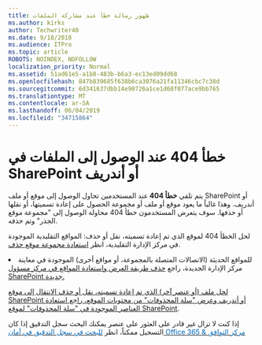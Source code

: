 ```yaml
---
title: ظهور رسالة خطأ عند مشاركة الملفات
ms.author: kirks
author: Techwriter40
ms.date: 9/18/2018
ms.audience: ITPro
ms.topic: article
ROBOTS: NOINDEX, NOFOLLOW
localization_priority: Normal
ms.assetid: 51ad61e5-a1b8-483b-b6a3-ec13ed09dd68
ms.openlocfilehash: 847b839685f638b6ca3076a21fa11346cbc7c38d
ms.sourcegitcommit: 6d341637dbb14e90726a1ce1d68f077ace9bb765
ms.translationtype: MT
ms.contentlocale: ar-SA
ms.lasthandoff: 06/04/2019
ms.locfileid: "34715864"
---
```

# <a name="error-404-when-accessing-files-in-sharepoint-or-onedrive"></a>خطأ 404 عند الوصول إلى الملفات في SharePoint أو أندريف

يتم تلقي <strong>خطأ 404 </strong>عند المستخدمين تحاول الوصول إلى موقع أو ملف SharePoint أو أندريف. وهذا غالباً ما يعود موقع أو ملف أو مجموعة الحصول على إعادة تسميتها، أو نقلها أو حذفها.
سوف يتعرض المستخدمون خطأ 404 محاولة الوصول إلى "مجموعة موقع الجذر" وتم حذفه.

لحل الخطأ 404 لموقع الذي تم إعادة تسميته، نقل أو حذف: المواقع التقليدية الموجودة في مركز الإدارة التقليدية، انظر <a href="https://docs.microsoft.com/en-us/sharepoint/restore-deleted-site-collection">استعادة مجموعة موقع حذف</a>.&nbsp;</li> <li>للمواقع الحديثة (الاتصالات المتصلة بالمجموعة، أو مواقع أخرى) الموجودة في معاينة مركز الإدارة الجديدة، راجع <a href="https://docs.microsoft.com/en-us/sharepoint/view-and-restore-deleted-sites-in-new-admin-center">حذف طريقة العرض واستعادة المواقع في مركز مسؤول SharePoint جديدة. 

لحل ملف (أو عنصر آخر) الذي تم إعادة تسميته، نقل أو حذف الانتقال إلى موقع SharePoint أو أندريف وعرض "سلة المحذوفات" من محتويات الموقع، راجع [استعادة العناصر الموجودة في "سلة المحذوفات" لموقع SharePoint](https://support.office.com/en-us/article/Restore-items-in-the-Recycle-Bin-of-a-SharePoint-site-6df466b6-55f2-4898-8d6e-c0dff851a0be).

 إذا كنت لا تزال غير قادر على العثور على عنصر يمكنك البحث سجل التدقيق إذا كان التسجيل ممكناً، انظر </span> <span style="mso-bidi-font-family: Calibri; mso-bidi-theme-font: minor-latin;"> <a style="box-sizing: border-box; orphans: 2; -webkit-text-stroke-width: 0px; word-spacing: 0px;" href="https://support.office.com/client/search-the-audit-log-in-the-office-365-security-compliance-center-0d4d0f35-390b-4518-800e-0c7ec95e946c"> <span style="color: #0067b8;">للبحث في سجل التدقيق في أمان Office 365 &amp; مركز التوافق</span></a></span></p>


    

